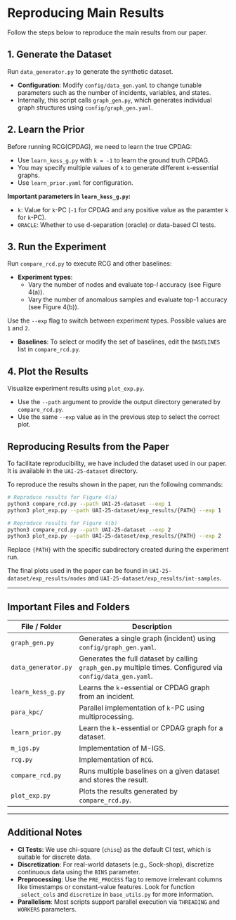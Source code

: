 # Reproducing Main Results

Follow the steps below to reproduce the main results from our paper.


## 1. Generate the Dataset

Run `data_generator.py` to generate the synthetic dataset.

- **Configuration**: Modify `config/data_gen.yaml` to change tunable parameters such as the number of incidents, variables, and states.
- Internally, this script calls `graph_gen.py`, which generates individual graph structures using `config/graph_gen.yaml`.


## 2. Learn the Prior

Before running RCG(CPDAG), we need to learn the true CPDAG:

- Use `learn_kess_g.py` with `k = -1` to learn the ground truth CPDAG.
- You may specify multiple values of `k` to generate different `k`-essential graphs.
- Use `learn_prior.yaml` for configuration.

**Important parameters in `learn_kess_g.py`:**

- `k`: Value for `k`-PC (`-1` for CPDAG and any positive value as the paramter `k` for `k`-PC).
- `ORACLE`: Whether to use d-separation (oracle) or data-based CI tests.


## 3. Run the Experiment

Run `compare_rcd.py` to execute RCG and other baselines:

- **Experiment types**:
  - Vary the number of nodes and evaluate top-$l$ accuracy (see Figure 4(a)).
  - Vary the number of anomalous samples and evaluate top-1 accuracy (see Figure 4(b)).

Use the `--exp` flag to switch between experiment types. Possible values are `1` and `2`.

- **Baselines**: To select or modify the set of baselines, edit the `BASELINES` list in `compare_rcd.py`.


## 4. Plot the Results

Visualize experiment results using `plot_exp.py`.

- Use the `--path` argument to provide the output directory generated by `compare_rcd.py`.
- Use the same `--exp` value as in the previous step to select the correct plot.


## Reproducing Results from the Paper

To facilitate reproducibility, we have included the dataset used in our paper. It is available in the `UAI-25-dataset` directory.

To reproduce the results shown in the paper, run the following commands:

```bash
# Reproduce results for Figure 4(a)
python3 compare_rcd.py --path UAI-25-dataset --exp 1
python3 plot_exp.py --path UAI-25-dataset/exp_results/{PATH} --exp 1

# Reproduce results for Figure 4(b)
python3 compare_rcd.py --path UAI-25-dataset --exp 2
python3 plot_exp.py --path UAI-25-dataset/exp_results/{PATH} --exp 2
```

Replace `{PATH}` with the specific subdirectory created during the experiment run.

The final plots used in the paper can be found in `UAI-25-dataset/exp_results/nodes` and `UAI-25-dataset/exp_results/int-samples`.

---

## Important Files and Folders

| File / Folder        | Description |
|----------------------|-------------|
| `graph_gen.py`       | Generates a single graph (incident) using `config/graph_gen.yaml`. |
| `data_generator.py`  | Generates the full dataset by calling `graph_gen.py` multiple times. Configured via `config/data_gen.yaml`. |
| `learn_kess_g.py`    | Learns the `k`-essential or CPDAG graph from an incident. |
| `para_kpc/`          | Parallel implementation of `k`-PC using multiprocessing. |
| `learn_prior.py`     | Learn the `k`-essential or CPDAG graph for a dataset. |
| `m_igs.py`           | Implementation of M-IGS. |
| `rcg.py`             | Implementation of `RCG`. |
| `compare_rcd.py`     | Runs multiple baselines on a given dataset and stores the result. |
| `plot_exp.py`        | Plots the results generated by `compare_rcd.py`. |

---

## Additional Notes

- **CI Tests**: We use chi-square (`chisq`) as the default CI test, which is suitable for discrete data.
- **Discretization**: For real-world datasets (e.g., Sock-shop), discretize continuous data using the `BINS` parameter.
- **Preprocessing**: Use the `PRE_PROCESS` flag to remove irrelevant columns like timestamps or constant-value features. Look for function `_select_cols` and `discretize` in `base_utils.py` for more information.
- **Parallelism**: Most scripts support parallel execution via `THREADING` and `WORKERS` parameters.

